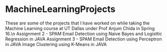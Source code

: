 # MachineLearningProjects
These are some of the projects that I have worked on while taking the Machine Learning course at UT Dallas under Prof Anjum Chida in Spring 16.\n
Assignment 2 - SPAM Email Detection using Naive Bayes and Logisttic Regression in JAVA
Assignment 3 - SPAM Email Detection using Perceptron in JAVA
                Image Clustering using K-Means in JAVA
